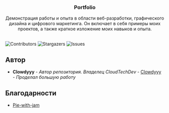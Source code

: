 <br/>
<p align="center">
  <a href="https://github.com/Clowdyyy/Portfolio">
  </a>

  <h3 align="center">Portfolio</h3>

  <p align="center">
    Демонстрация работы и опыта в области веб-разработки, графического дизайна и цифрового маркетинга. Он включает в себя примеры моих проектов, а также краткое изложение моих навыков и опыта.
    <br/>
    <br/>
  </p>
</p>

![Contributors](https://img.shields.io/github/contributors/Clowdyyy/Portfolio?color=dark-green) ![Stargazers](https://img.shields.io/github/stars/Clowdyyy/Portfolio?style=social) ![Issues](https://img.shields.io/github/issues/Clowdyyy/Portfolio) 

## Автор

* **Clowdyyy** - *Автор репозитория. Владелец CloudTechDev* - [Clowdyyy](https://github.com/Clowdyyy) - *Проделал большую работу*

## Благодарности

* [Pie-with-jam](https://github.com/pie-with-jam)
